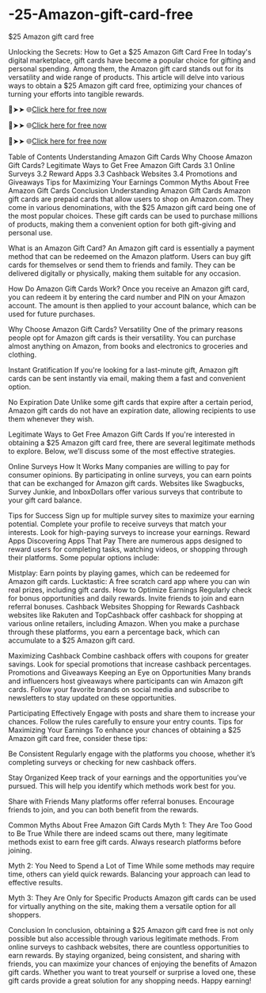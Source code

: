 # -25-Amazon-gift-card-free
$25 Amazon gift card free

Unlocking the Secrets: How to Get a $25 Amazon Gift Card Free
In today's digital marketplace, gift cards have become a popular choice for gifting and personal spending. Among them, the Amazon gift card stands out for its versatility and wide range of products. This article will delve into various ways to obtain a $25 Amazon gift card free, optimizing your chances of turning your efforts into tangible rewards.



🔴➤➤ 🌐[Click here for free now](https://tinyurl.com/4czpdzvp)

🔴➤➤ 🌐[Click here for free now](https://tinyurl.com/4czpdzvp)

🔴➤➤ 🌐[Click here for free now](https://tinyurl.com/4czpdzvp)



Table of Contents
Understanding Amazon Gift Cards
Why Choose Amazon Gift Cards?
Legitimate Ways to Get Free Amazon Gift Cards
3.1 Online Surveys
3.2 Reward Apps
3.3 Cashback Websites
3.4 Promotions and Giveaways
Tips for Maximizing Your Earnings
Common Myths About Free Amazon Gift Cards
Conclusion
Understanding Amazon Gift Cards
Amazon gift cards are prepaid cards that allow users to shop on Amazon.com. They come in various denominations, with the $25 Amazon gift card being one of the most popular choices. These gift cards can be used to purchase millions of products, making them a convenient option for both gift-giving and personal use.

What is an Amazon Gift Card?
An Amazon gift card is essentially a payment method that can be redeemed on the Amazon platform. Users can buy gift cards for themselves or send them to friends and family. They can be delivered digitally or physically, making them suitable for any occasion.

How Do Amazon Gift Cards Work?
Once you receive an Amazon gift card, you can redeem it by entering the card number and PIN on your Amazon account. The amount is then applied to your account balance, which can be used for future purchases.

Why Choose Amazon Gift Cards?
Versatility
One of the primary reasons people opt for Amazon gift cards is their versatility. You can purchase almost anything on Amazon, from books and electronics to groceries and clothing.

Instant Gratification
If you're looking for a last-minute gift, Amazon gift cards can be sent instantly via email, making them a fast and convenient option.

No Expiration Date
Unlike some gift cards that expire after a certain period, Amazon gift cards do not have an expiration date, allowing recipients to use them whenever they wish.

Legitimate Ways to Get Free Amazon Gift Cards
If you're interested in obtaining a $25 Amazon gift card free, there are several legitimate methods to explore. Below, we’ll discuss some of the most effective strategies.

Online Surveys
How It Works
Many companies are willing to pay for consumer opinions. By participating in online surveys, you can earn points that can be exchanged for Amazon gift cards. Websites like Swagbucks, Survey Junkie, and InboxDollars offer various surveys that contribute to your gift card balance.

Tips for Success
Sign up for multiple survey sites to maximize your earning potential.
Complete your profile to receive surveys that match your interests.
Look for high-paying surveys to increase your earnings.
Reward Apps
Discovering Apps That Pay
There are numerous apps designed to reward users for completing tasks, watching videos, or shopping through their platforms. Some popular options include:

Mistplay: Earn points by playing games, which can be redeemed for Amazon gift cards.
Lucktastic: A free scratch card app where you can win real prizes, including gift cards.
How to Optimize Earnings
Regularly check for bonus opportunities and daily rewards.
Invite friends to join and earn referral bonuses.
Cashback Websites
Shopping for Rewards
Cashback websites like Rakuten and TopCashback offer cashback for shopping at various online retailers, including Amazon. When you make a purchase through these platforms, you earn a percentage back, which can accumulate to a $25 Amazon gift card.

Maximizing Cashback
Combine cashback offers with coupons for greater savings.
Look for special promotions that increase cashback percentages.
Promotions and Giveaways
Keeping an Eye on Opportunities
Many brands and influencers host giveaways where participants can win Amazon gift cards. Follow your favorite brands on social media and subscribe to newsletters to stay updated on these opportunities.

Participating Effectively
Engage with posts and share them to increase your chances.
Follow the rules carefully to ensure your entry counts.
Tips for Maximizing Your Earnings
To enhance your chances of obtaining a $25 Amazon gift card free, consider these tips:

Be Consistent
Regularly engage with the platforms you choose, whether it’s completing surveys or checking for new cashback offers.

Stay Organized
Keep track of your earnings and the opportunities you’ve pursued. This will help you identify which methods work best for you.

Share with Friends
Many platforms offer referral bonuses. Encourage friends to join, and you can both benefit from the rewards.

Common Myths About Free Amazon Gift Cards
Myth 1: They Are Too Good to Be True
While there are indeed scams out there, many legitimate methods exist to earn free gift cards. Always research platforms before joining.

Myth 2: You Need to Spend a Lot of Time
While some methods may require time, others can yield quick rewards. Balancing your approach can lead to effective results.

Myth 3: They Are Only for Specific Products
Amazon gift cards can be used for virtually anything on the site, making them a versatile option for all shoppers.

Conclusion
In conclusion, obtaining a $25 Amazon gift card free is not only possible but also accessible through various legitimate methods. From online surveys to cashback websites, there are countless opportunities to earn rewards. By staying organized, being consistent, and sharing with friends, you can maximize your chances of enjoying the benefits of Amazon gift cards. Whether you want to treat yourself or surprise a loved one, these gift cards provide a great solution for any shopping needs. Happy earning!
